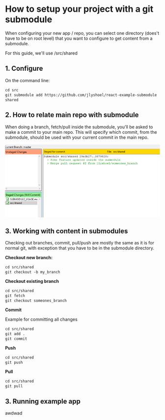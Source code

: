 # How to setup your project with a git submodule


When configuring your new app / repo, you can select one directory (does't have to be on root level) that you want to configure to get content from a submodule. 

For this guide, we'll use /src/shared





## 1. Configure

On the command line: 
```
cd src
git submodule add https://github.com/jlyshoel/react-example-submodule shared
```

## 2. How to relate main repo with submodule

When doing a branch, fetch/pull inside the submodule, you'll be asked to make a commit to your main repo. This will specify which commit, from the submodule, should be used with your current commit in the main repo. 

![Commit from main repo](mainrepocommit.png)

## 3. Working with content in submodules

Checking out branches, commit, pull/push are mostly the same as it is for normal git, with exception that you have to be in the submodule directory.


**Checkout new branch:**
```
cd src/shared
git checkout -b my_branch
```

**Checkout existing branch**
```
cd src/shared
git fetch
git checkout someones_branch
```

**Commit**

Example for committing all changes

```
cd src/shared
git add .
git commit
```


**Push**

```
cd src/shared
git push
```

**Pull**

```
cd src/shared
git pull
```


## 3. Running example app

awdwad

